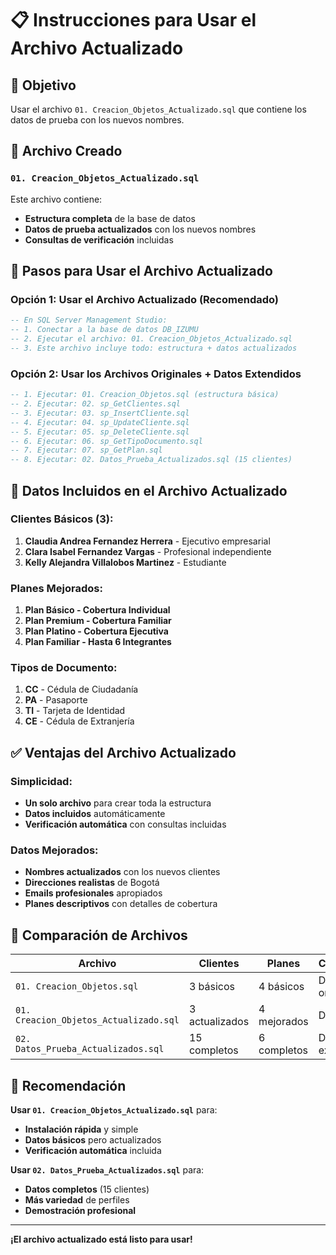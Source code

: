 # 📋 Instrucciones para Usar el Archivo Actualizado

## 🎯 Objetivo
Usar el archivo `01. Creacion_Objetos_Actualizado.sql` que contiene los datos de prueba con los nuevos nombres.

## 📁 Archivo Creado

### `01. Creacion_Objetos_Actualizado.sql`
Este archivo contiene:
- **Estructura completa** de la base de datos
- **Datos de prueba actualizados** con los nuevos nombres
- **Consultas de verificación** incluidas

## 🚀 Pasos para Usar el Archivo Actualizado

### Opción 1: Usar el Archivo Actualizado (Recomendado)
```sql
-- En SQL Server Management Studio:
-- 1. Conectar a la base de datos DB_IZUMU
-- 2. Ejecutar el archivo: 01. Creacion_Objetos_Actualizado.sql
-- 3. Este archivo incluye todo: estructura + datos actualizados
```

### Opción 2: Usar los Archivos Originales + Datos Extendidos
```sql
-- 1. Ejecutar: 01. Creacion_Objetos.sql (estructura básica)
-- 2. Ejecutar: 02. sp_GetClientes.sql
-- 3. Ejecutar: 03. sp_InsertCliente.sql
-- 4. Ejecutar: 04. sp_UpdateCliente.sql
-- 5. Ejecutar: 05. sp_DeleteCliente.sql
-- 6. Ejecutar: 06. sp_GetTipoDocumento.sql
-- 7. Ejecutar: 07. sp_GetPlan.sql
-- 8. Ejecutar: 02. Datos_Prueba_Actualizados.sql (15 clientes)
```

## 👥 Datos Incluidos en el Archivo Actualizado

### Clientes Básicos (3):
1. **Claudia Andrea Fernandez Herrera** - Ejecutivo empresarial
2. **Clara Isabel Fernandez Vargas** - Profesional independiente
3. **Kelly Alejandra Villalobos Martinez** - Estudiante

### Planes Mejorados:
1. **Plan Básico - Cobertura Individual**
2. **Plan Premium - Cobertura Familiar**
3. **Plan Platino - Cobertura Ejecutiva**
4. **Plan Familiar - Hasta 6 Integrantes**

### Tipos de Documento:
1. **CC** - Cédula de Ciudadanía
2. **PA** - Pasaporte
3. **TI** - Tarjeta de Identidad
4. **CE** - Cédula de Extranjería

## ✅ Ventajas del Archivo Actualizado

### Simplicidad:
- **Un solo archivo** para crear toda la estructura
- **Datos incluidos** automáticamente
- **Verificación automática** con consultas incluidas

### Datos Mejorados:
- **Nombres actualizados** con los nuevos clientes
- **Direcciones realistas** de Bogotá
- **Emails profesionales** apropiados
- **Planes descriptivos** con detalles de cobertura

## 🔄 Comparación de Archivos

| Archivo | Clientes | Planes | Características |
|---------|----------|--------|-----------------|
| `01. Creacion_Objetos.sql` | 3 básicos | 4 básicos | Datos originales |
| `01. Creacion_Objetos_Actualizado.sql` | 3 actualizados | 4 mejorados | Datos nuevos |
| `02. Datos_Prueba_Actualizados.sql` | 15 completos | 6 completos | Datos extendidos |

## 📝 Recomendación

**Usar `01. Creacion_Objetos_Actualizado.sql`** para:
- **Instalación rápida** y simple
- **Datos básicos** pero actualizados
- **Verificación automática** incluida

**Usar `02. Datos_Prueba_Actualizados.sql`** para:
- **Datos completos** (15 clientes)
- **Más variedad** de perfiles
- **Demostración profesional**

---

**¡El archivo actualizado está listo para usar!** 
